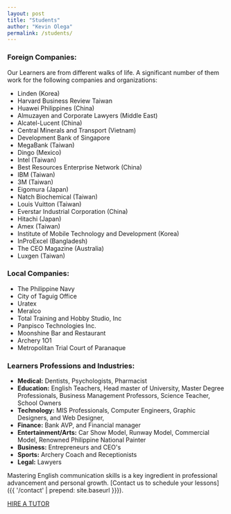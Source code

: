 ```yaml
---
layout: post
title: "Students"
author: "Kevin Olega"
permalink: /students/
---
```

### Foreign Companies:

Our Learners are from different walks of life. A significant number of them work for the following companies and organizations:

- Linden (Korea)
- Harvard Business Review Taiwan
- Huawei Philippines (China)
- Almuzayen and Corporate Lawyers (Middle East)
- Alcatel-Lucent (China)
- Central Minerals and Transport (Vietnam)
- Development Bank of Singapore
- MegaBank (Taiwan)
- Dingo (Mexico)
- Intel (Taiwan)
- Best Resources Enterprise Network (China)
- IBM (Taiwan)
- 3M (Taiwan)
- Eigomura (Japan)
- Natch Biochemical (Taiwan)
- Louis Vuitton (Taiwan) 
- Everstar Industrial Corporation (China)
- Hitachi (Japan)
- Amex (Taiwan)
- Institute of Mobile Technology and Development (Korea)
- InProExcel (Bangladesh)
- The CEO Magazine (Australia)
- Luxgen (Taiwan) 


### Local Companies:

- The Philippine Navy
- City of Taguig Office
- Uratex
- Meralco
- Total Training and Hobby Studio, Inc
- Panpisco Technologies Inc.
- Moonshine Bar and Restaurant
- Archery 1O1
- Metropolitan Trial Court of Paranaque

### Learners Professions and Industries:

- **Medical:** Dentists, Psychologists, Pharmacist
- **Education:** English Teachers, Head master of University, Master Degree Professionals, Business Management Professors, Science Teacher, School Owners
- **Technology:** MIS Professionals, Computer Engineers, Graphic Designers, and Web Designer, 
- **Finance:** Bank AVP, and Financial manager
- **Entertainment/Arts:** Car Show Model, Runway Model, Commercial Model, Renowned Philippine National Painter
- **Business:** Entrepreneurs and CEO's
- **Sports:** Archery Coach and Receptionists
- **Legal:** Lawyers

Mastering English communication skills is a key ingredient in professional advancement and personal growth. [Contact us to schedule your lessons]({{ '/contact' | prepend: site.baseurl }}}).


<a href="{{ '/contact' | prepend: site.baseurl }}" class="button">HIRE A TUTOR</a>
